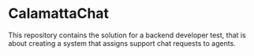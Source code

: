 # CalamattaChat
This repository contains the solution for a backend developer test, that is about creating a system that assigns support chat requests to agents.
